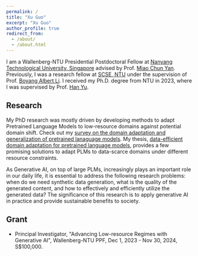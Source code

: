 ```yaml
---
permalink: /
title: "Xu Guo"
excerpt: "Xu Guo"
author_profile: true
redirect_from: 
  - /about/
  - /about.html
---
```


I am a Wallenberg-NTU Presidential Postdoctoral Fellow at [Nanyang Technological University, Singapore](https://www.ntu.edu.sg/) advised by Prof. [Miao Chun Yan](https://dr.ntu.edu.sg/cris/rp/rp00084). Previously, I 
was a 
research fellow at 
[SCSE, NTU](https://www.ntu.edu.sg/scse) under the supervision of Prof. [Boyang Albert Li](http://www.boyangli.org/).
I received my Ph.D. degree from NTU in 2023, where I was supervised by Prof. [Han Yu](https://personal.ntu.edu.sg/han.yu/).


Research
------

My PhD research was mostly driven by developing methods to adapt Pretrained Language Models to low-resource domains against potential domain shift. 
Check out my [survey on the domain adaptation and generalization of pretrained lanaguage models](https://arxiv.org/pdf/2211.03154.pdf). 
My thesis, [data-efficient domain adaptation for pretrained language models](https://dr.ntu.edu.sg/bitstream/10356/167965/2/PhD_Thesis_GuoXu.pdf), 
provides a few promising solutions to adapt PLMs to data-scarce domains under different resource constraints. 

As Generative AI, on top of large PLMs, increasingly plays an important role in our daily life, it is essential to address the following research problems: 
when do we need synthetic data generation, what is the quality of the generated content, and how to effectively and efficiently utilize the generated data? 
The significance of this research is to apply generative AI in practice and provide sustainable benefits to society.

[//]: # (News)

[//]: # (---)

[//]: # (* 10.23/2023. Served as a Session Chair at CIKM.)

[//]: # (* 10.9/2023. Visiting TUM, Germany.)

[//]: # (* 10/2023. One [paper]&#40;https://aclanthology.org/2023.findings-emnlp.335.pdf&#41; accepted to EMNLP Findings. )

[//]: # (* 08/2023. One [paper]&#40;https://dl.acm.org/doi/pdf/10.1145/3583780.3614896&#41; accepted to CIKM. )

[//]: # (* 07/2023. One [paper]&#40;https://browse.arxiv.org/pdf/2306.08966.pdf&#41; accepted to ACM MM.)

[//]: # (* 06/2023. Awarded [Wallenberg-NTU Presidential Postdoctoral Fellowship.]&#40;https://www.ntu.edu.sg/research/research-careers/presidential-postdoctoral-fellowship-&#40;ppf&#41;#Content_C048_Col01&#41;)

[//]: # (* 02/05/2023. Successfully defended my PhD.)

[//]: # (* 02/2023. Awarded [WiEST Development Grant]&#40;https://www.ntu.edu.sg/women/wiest-development-grant&#41;. Women in STEM at NTU.)


Grant
----
* Principal Investigator, "Advancing Low-resource Regimes with Generative AI", Wallenberg-NTU PPF, Dec 1, 2023  - Nov 30, 2024, S$100,000.
